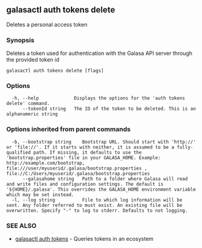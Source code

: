 ## galasactl auth tokens delete

Deletes a personal access token

### Synopsis

Deletes a token used for authentication with the Galasa API server through the provided token id

```
galasactl auth tokens delete [flags]
```

### Options

```
  -h, --help             Displays the options for the 'auth tokens delete' command.
      --tokenId string   The ID of the token to be deleted. This is an alphanumeric string
```

### Options inherited from parent commands

```
  -b, --bootstrap string    Bootstrap URL. Should start with 'http://' or 'file://'. If it starts with neither, it is assumed to be a fully-qualified path. If missing, it defaults to use the 'bootstrap.properties' file in your GALASA_HOME. Example: http://example.com/bootstrap, file:///user/myuserid/.galasa/bootstrap.properties , file://C:/Users/myuserid/.galasa/bootstrap.properties
      --galasahome string   Path to a folder where Galasa will read and write files and configuration settings. The default is '${HOME}/.galasa'. This overrides the GALASA_HOME environment variable which may be set instead.
  -l, --log string          File to which log information will be sent. Any folder referred to must exist. An existing file will be overwritten. Specify "-" to log to stderr. Defaults to not logging.
```

### SEE ALSO

* [galasactl auth tokens](galasactl_auth_tokens.md)	 - Queries tokens in an ecosystem

